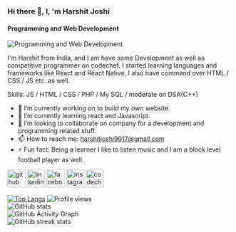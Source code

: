 ### Hi there 👋, I, 'm Harshit Joshi
#### Programming and Web Development 
![Programming and Web Development ](https://media-exp2.licdn.com/dms/image/C4D16AQEY-8aQ-mnhEA/profile-displaybackgroundimage-shrink_350_1400/0/1641380893460?e=1661385600&v=beta&t=Z9l2U4qvJax9GAB_eiSbi4Xl_VuxeJW5wwUMNeNKhKc)

I'm Harshit from India, and I am have some Development as well as competitive programmer on codechef. I started learning languages and frameworks like React and React Native, I also have command over HTML / CSS / JS etc. as well.

Skills: JS / HTML / CSS / PHP / My SQL / moderate on DSA(C++)

- 🔭 I’m currently working on to build my own website. 
- 🌱 I’m currently learning react and Javascript. 
- 👯 I’m looking to collaborate on  company for a development and programming related stuff. 
- 📫 How to reach me: harshitjoshi9917@gmail.com 
- ⚡ Fun fact: Being a learner I like to listen music and I am  a block level football player as well. 


[<img src='https://cdn.jsdelivr.net/npm/simple-icons@3.0.1/icons/github.svg' alt='github' height='40'>](https://github.com/iamharshitjoshi)  [<img src='https://cdn.jsdelivr.net/npm/simple-icons@3.0.1/icons/linkedin.svg' alt='linkedin' height='40'>](https://www.linkedin.com/in/Harshit/)  [<img src='https://cdn.jsdelivr.net/npm/simple-icons@3.0.1/icons/facebook.svg' alt='facebook' height='40'>](https://www.facebook.com/Harshit )  [<img src='https://cdn.jsdelivr.net/npm/simple-icons@3.0.1/icons/instagram.svg' alt='instagram' height='40'>](https://www.instagram.com/it_s__harshit/)  [<img src='https://cdn.jsdelivr.net/npm/simple-icons@3.0.1/icons/codechef.svg' alt='codechef' height='40'>](https://www.codechef.com/users/harshit9917)  

[![Top Langs](https://github-readme-stats.vercel.app/api/top-langs/?username=iamharshitjoshi)](https://github.com/anuraghazra/github-readme-stats)
![Profile views](https://gpvc.arturio.dev/iamharshitjoshi)  
![GitHub stats](https://github-readme-stats.vercel.app/api?username=iamharshitjoshi&show_icons=true)  
![GitHub Activity Graph](https://activity-graph.herokuapp.com/graph?username=iamharshitjoshi)  
![GitHub streak stats](https://github-readme-streak-stats.herokuapp.com/?user=iamharshitjoshi)  

